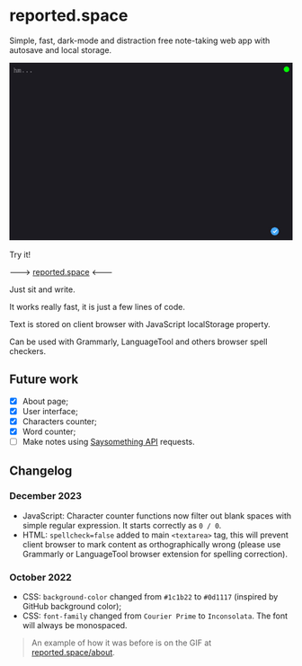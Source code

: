 # reported.space

Simple, fast, dark-mode and distraction free note-taking web app with autosave and local storage.

![proof](https://raw.githubusercontent.com/petry078/reported/main/proof.jpeg)

Try it!

---> [reported.space](https://reported.space) <---

Just sit and write.

It works really fast, it is just a few lines of code.

Text is stored on client browser with JavaScript localStorage property.

Can be used with Grammarly, LanguageTool and others browser spell checkers.

## Future work

- [x] About page;
- [x] User interface;
- [x] Characters counter;
- [x] Word counter;
- [ ] Make notes using [Saysomething API](https://github.com/petry078/saysomething) requests.

## Changelog

### December 2023

* JavaScript: Character counter functions now filter out blank spaces with simple regular expression. It starts correctly as `0 / 0`.
* HTML: `spellcheck=false` added to main `<textarea>` tag, this will prevent client browser to mark content as orthographically wrong (please use Grammarly or LanguageTool browser extension for spelling correction).

### October 2022

* CSS: `background-color` changed from `#1c1b22` to `#0d1117` (inspired by GitHub background color);
* CSS: `font-family` changed from `Courier Prime` to `Inconsolata`. The font will always be monospaced.

> An example of how it was before is on the GIF at [reported.space/about](https://reported.space/about).
